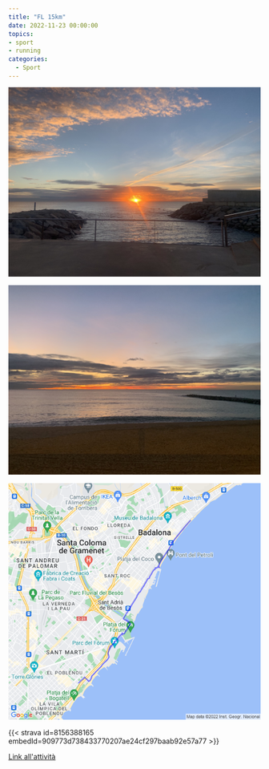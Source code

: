 ```yaml
---
title: "FL 15km"
date: 2022-11-23 00:00:00
topics:
- sport
- running
categories:
  - Sport
---
```


![](images/IMG_0726.jpg)

![](images/IMG_0725.jpg)

![](images/20221123-activity-map.png)

{{< strava id=8156388165 embedId=909773d738433770207ae24cf297baab92e57a77 >}}

[Link all'attività](https://strava.com/activities/8156388165)
